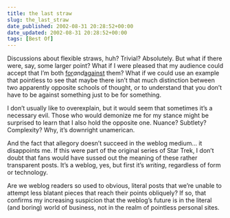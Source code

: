 ```yaml
---
title: the last straw
slug: the_last_straw
date_published: 2002-08-31 20:28:52+00:00
date_updated: 2002-08-31 20:28:52+00:00
tags: [Best Of]
---
```

Discussions about flexible straws, huh? Trivial? Absolutely. But what if there were, say, some larger point? What if I were pleased that my audience could accept that I’m both [for](/2002/08/straight-straws.html)*and*[against](/2002/08/bendy-straws.html) them? What if we could use an example that pointless to see that maybe there isn’t that much distinction between two apparently opposite schools of thought, or to understand that you don’t have to be against something just to be for something.

I don’t usually like to overexplain, but it would seem that sometimes it’s a necessary evil. Those who would demonize me for my stance might be surprised to learn that I also hold the opposite one. Nuance? Subtlety? Complexity? Why, it’s downright unamerican.

And the fact that allegory doesn’t succeed in the weblog medium… it disappoints me. If this were part of the original series of Star Trek, I don’t doubt that fans would have sussed out the meaning of these rather transparent posts. It’s a weblog, yes, but first it’s *writing*, regardless of form or technology.

Are we weblog readers so used to obvious, literal posts that we’re unable to attempt less blatant pieces that reach their points obliquely? If so, that confirms my increasing suspicion that the weblog’s future is in the literal (and boring) world of business, not in the realm of pointless personal sites.
